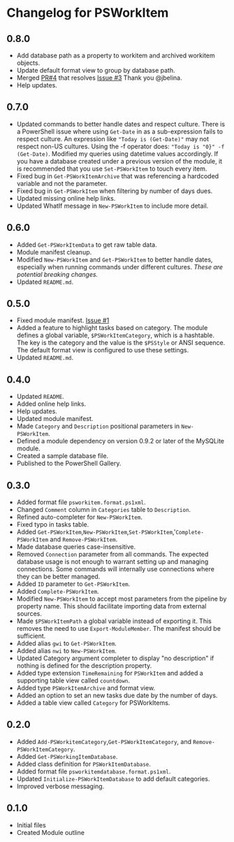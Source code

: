 # Changelog for PSWorkItem

## 0.8.0

+ Add database path as a property to workitem and archived workitem objects.
+ Update default format view to group by database path.
+ Merged [PR#4](https://github.com/jdhitsolutions/PSWorkItem/pull/4) that resolves [Issue #3](https://github.com/jdhitsolutions/PSWorkItem/issues/3) Thank you @jbelina.
+ Help updates.

## 0.7.0

+ Updated commands to better handle dates and respect culture. There is a PowerShell issue where using `Get-Date` in as a sub-expression fails to respect culture. An expression like `"Today is (Get-Date)"` may not respect non-US cultures. Using the -f operator does: `"Today is "0}" -f (Get-Date)`. Modified my queries using datetime values accordingly. If you have a database created under a previous version of the module, it is recommended that you use `Set-PSWorkItem` to touch every item.
+ Fixed bug in `Get-PSWorkItemArchive` that was referencing a hardcoded variable and not the parameter.
+ Fixed bug in `Get-PSWorkItem` when filtering by number of days dues.
+ Updated missing online help links.
+ Updated WhatIf message in `New-PSWorkItem` to include more detail.

## 0.6.0

+ Added `Get-PSWorkItemData` to get raw table data.
+ Module manifest cleanup.
+ Modified `New-PSWorkItem` and `Get-PSWorkItem` to better handle dates, especially when running commands under different cultures. _These are potential breaking changes._
+ Updated `README.md`.

## 0.5.0

+ Fixed module manifest. [Issue #1](https://github.com/jdhitsolutions/PSWorkItem/issues/1)
+ Added a feature to highlight tasks based on category. The module defines a global variable, `$PSWorkItemCategory`, which is a hashtable. The key is the category and the value is the `$PSStyle` or ANSI sequence. The default format view is configured to use these settings.
+ Updated `README.md`.

## 0.4.0

+ Updated `README`.
+ Added online help links.
+ Help updates.
+ Updated module manifest.
+ Made `Category` and `Description` positional parameters in `New-PSWorkItem`.
+ Defined a module dependency on version 0.9.2 or later of the MySQLite module.
+ Created a sample database file.
+ Published to the PowerShell Gallery.

## 0.3.0

+ Added format file `psworkitem.format.ps1xml`.
+ Changed `Comment` column in `Categories` table to `Description`.
+ Refined auto-completer for `New-PSWorkItem`.
+ Fixed typo in tasks table.
+ Added `Get-PSWorkItem`,`New-PSWorkItem`,`Set-PSWorkItem`,'`Complete-PSWorkItem` and `Remove-PSWorkItem`.
+ Made database queries case-insensitive.
+ Removed `Connection` parameter from all commands. The expected database usage is not enough to warrant setting up and managing connections. Some commands will internally use connections where they can be better managed.
+ Added `ID` parameter to `Get-PSWorkItem`.
+ Added `Complete-PSWorkItem`.
+ Modified `New-PSWorkItem` to accept most parameters from the pipeline by property name. This should facilitate importing data from external sources.
+ Made `$PSWorkItemPath` a global variable instead of exporting it. This removes the need to use `Export-ModuleMember`. The manifest should be sufficient.
+ Added alias `gwi` to `Get-PSWorkItem`.
+ Added alias `nwi` to `New-PSWorkItem`.
+ Updated Category argument completer to display "no description" if nothing is defined for the description property.
+ Added type extension `TimeRemaining` for `PSWorkItem` and added a supporting table view called `countdown`.
+ Added type `PSWorkItemArchive` and format view.
+ Added an option to set an new tasks due date by the number of days.
+ Added a table view called `Category` for PSWorkItems.

## 0.2.0

+ Added `Add-PSWorkitemCategory`,`Get-PSWorkItemCategory`, and `Remove-PSWorkItemCategory`.
+ Added `Get-PSWorkingItemDatabase`.
+ Added class definition for `PSWorkItemDatabase`.
+ Added format file `psworkitemdatabase.format.ps1xml`.
+ Updated `Initialize-PSWorkItemDatabase` to add default categories.
+ Improved verbose messaging.

## 0.1.0

+ Initial files
+ Created Module outline
